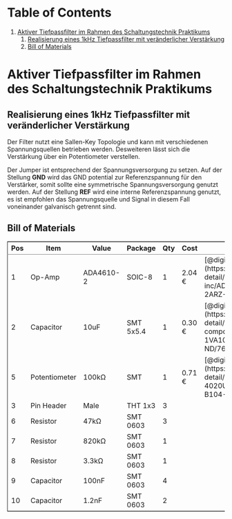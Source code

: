 
# Table of Contents

1.  [Aktiver Tiefpassfilter im Rahmen des Schaltungstechnik Praktikums](#org16d0915)
    1.  [Realisierung eines 1kHz Tiefpassfilter mit veränderlicher Verstärkung](#orgd208ae2)
    2.  [Bill of Materials](#org55c7227)


<a id="org16d0915"></a>

# Aktiver Tiefpassfilter im Rahmen des Schaltungstechnik Praktikums


<a id="orgd208ae2"></a>

## Realisierung eines 1kHz Tiefpassfilter mit veränderlicher Verstärkung

Der Filter nutzt eine Sallen-Key Topologie und kann mit verschiedenen Spannungsquellen betrieben werden.
Desweiteren lässt sich die Verstärkung über ein Potentiometer verstellen.

Der Jumper ist entsprechend der Spannungsversorgung zu setzen. Auf der Stellung **GND** wird das GND potential
zur Referenzspannung für den Verstärker, somit sollte eine symmetrische Spannungsversorgung genutzt werden.
Auf der Stellung **REF** wird eine interne Referenzspannung genutzt, es ist empfohlen das Spannungsquelle und
Signal in diesem Fall voneinander galvanisch getrennt sind.


<a id="org55c7227"></a>

## Bill of Materials

<table border="2" cellspacing="0" cellpadding="6" rules="groups" frame="hsides">


<colgroup>
<col  class="org-right" />

<col  class="org-left" />

<col  class="org-left" />

<col  class="org-left" />

<col  class="org-right" />

<col  class="org-left" />

<col  class="org-left" />
</colgroup>
<thead>
<tr>
<th scope="col" class="org-right">Pos</th>
<th scope="col" class="org-left">Item</th>
<th scope="col" class="org-left">Value</th>
<th scope="col" class="org-left">Package</th>
<th scope="col" class="org-right">Qty</th>
<th scope="col" class="org-left">Cost</th>
<th scope="col" class="org-left">Link</th>
</tr>
</thead>

<tbody>
<tr>
<td class="org-right">1</td>
<td class="org-left">Op-Amp</td>
<td class="org-left">ADA4610-2</td>
<td class="org-left">SOIC-8</td>
<td class="org-right">1</td>
<td class="org-left">2.04 €</td>
<td class="org-left">[@digikey](https://www.digikey.de/product-detail/de/analog-devices-inc/ADA4062-2ARZ/ADA4062-2ARZ-ND/1979393)</td>
</tr>


<tr>
<td class="org-right">2</td>
<td class="org-left">Capacitor</td>
<td class="org-left">10uF</td>
<td class="org-left">SMT 5x5.4</td>
<td class="org-right">1</td>
<td class="org-left">0.30 €</td>
<td class="org-left">[@digikey](https://www.digikey.de/product-detail/de/panasonic-electronic-components/EEE-1VA100WR/PCE3948CT-ND/766324)</td>
</tr>


<tr>
<td class="org-right">5</td>
<td class="org-left">Potentiometer</td>
<td class="org-left">100kΩ</td>
<td class="org-left">SMT</td>
<td class="org-right">1</td>
<td class="org-left">0.71 €</td>
<td class="org-left">[@digikey](https://www.digikey.de/product-detail/de/bourns-inc/PTV09A-4020U-B104/PTV09A-4020U-B104-ND/3781131)</td>
</tr>


<tr>
<td class="org-right">3</td>
<td class="org-left">Pin Header</td>
<td class="org-left">Male</td>
<td class="org-left">THT 1x3</td>
<td class="org-right">3</td>
<td class="org-left">&#xa0;</td>
<td class="org-left">&#xa0;</td>
</tr>


<tr>
<td class="org-right">6</td>
<td class="org-left">Resistor</td>
<td class="org-left">47kΩ</td>
<td class="org-left">SMT 0603</td>
<td class="org-right">3</td>
<td class="org-left">&#xa0;</td>
<td class="org-left">&#xa0;</td>
</tr>


<tr>
<td class="org-right">7</td>
<td class="org-left">Resistor</td>
<td class="org-left">820kΩ</td>
<td class="org-left">SMT 0603</td>
<td class="org-right">1</td>
<td class="org-left">&#xa0;</td>
<td class="org-left">&#xa0;</td>
</tr>


<tr>
<td class="org-right">8</td>
<td class="org-left">Resistor</td>
<td class="org-left">3.3kΩ</td>
<td class="org-left">SMT 0603</td>
<td class="org-right">1</td>
<td class="org-left">&#xa0;</td>
<td class="org-left">&#xa0;</td>
</tr>


<tr>
<td class="org-right">9</td>
<td class="org-left">Capacitor</td>
<td class="org-left">100nF</td>
<td class="org-left">SMT 0603</td>
<td class="org-right">4</td>
<td class="org-left">&#xa0;</td>
<td class="org-left">&#xa0;</td>
</tr>


<tr>
<td class="org-right">10</td>
<td class="org-left">Capacitor</td>
<td class="org-left">1.2nF</td>
<td class="org-left">SMT 0603</td>
<td class="org-right">2</td>
<td class="org-left">&#xa0;</td>
<td class="org-left">&#xa0;</td>
</tr>
</tbody>
</table>

